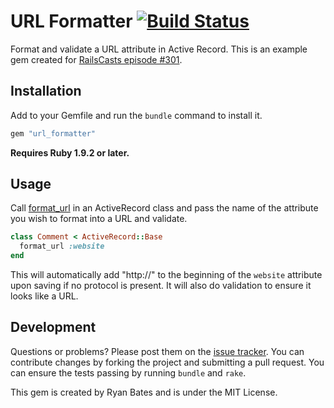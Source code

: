 # URL Formatter [![Build Status](https://secure.travis-ci.org/ryanb/url_formatter.png)](http://travis-ci.org/ryanb/url_formatter)

Format and validate a URL attribute in Active Record. This is an example gem created for [RailsCasts episode #301](http://railscasts.com/episodes/301-extracting-a-ruby-gem).


## Installation

Add to your Gemfile and run the `bundle` command to install it.

```ruby
gem "url_formatter"
```

**Requires Ruby 1.9.2 or later.**


## Usage

Call [format_url](http://rubydoc.info/github/ryanb/url_formatter/master/UrlFormatter/ModelAdditions:format_url) in an ActiveRecord class and pass the name of the attribute you wish to format into a URL and validate.

```ruby
class Comment < ActiveRecord::Base
  format_url :website
end
```

This will automatically add "http://" to the beginning of the `website` attribute upon saving if no protocol is present. It will also do validation to ensure it looks like a URL.


## Development

Questions or problems? Please post them on the [issue tracker](https://github.com/ryanb/url_formatter/issues). You can contribute changes by forking the project and submitting a pull request. You can ensure the tests passing by running `bundle` and `rake`.

This gem is created by Ryan Bates and is under the MIT License.
